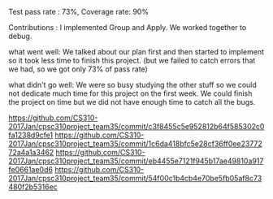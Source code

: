 Test pass rate : 73%, Coverage rate: 90%

Contributions : I implemented Group and Apply. We worked together to debug.

what went well: We talked about our plan first and then started to implement so it took less time to finish this project.
                (but we failed to catch errors that we had, so we got only 73% of pass rate)

what didn't go well: We were so busy studying the other stuff so we could not dedicate much time for this project on the first week.
                     We could finish the project on time but we did not have enough time to catch all the bugs.

https://github.com/CS310-2017Jan/cpsc310project_team35/commit/c3f8455c5e952812b64f585302c0fa1238d9cfe1
https://github.com/CS310-2017Jan/cpsc310project_team35/commit/1c6da418bfc5e28cf36ff0ee2377272a4a1a3462
https://github.com/CS310-2017Jan/cpsc310project_team35/commit/eb4455e7121f945b17ae49810a917fe0661ae0d6
https://github.com/CS310-2017Jan/cpsc310project_team35/commit/54f00c1b4cb4e70be5fb05af8c73480f2b5316ec